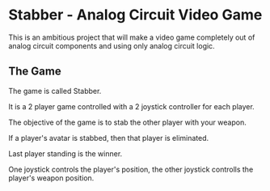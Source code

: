# Stabber - Analog Circuit Video Game

This is an ambitious project that will make a video game completely out of 
analog circuit components and using only analog circuit logic.

## The Game

The game is called Stabber. 

It is a 2 player game controlled with a 2 joystick controller for each player.

The objective of the game is to stab the other player with your weapon.

If a player's avatar is stabbed, then that player is eliminated.

Last player standing is the winner.

One joystick controls the player's position, the other joystick controlls the player's weapon position.

